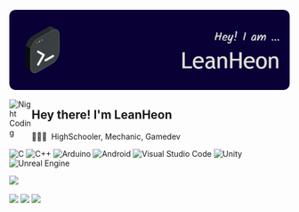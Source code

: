 ![leanheon Banner](https://github.com/leanheon/leanheon/blob/main/github-header-image.png?raw=true)

<img alt="Night Coding" src="./assets/Hand%20Wave.gif" width='40' align="left"/><h2>Hey there! I'm LeanHeon</h2>

<!-- ## 👋 &nbsp;Hey there! I'm LeanHeon -->

🧑🏻‍💻 &nbsp;HighSchooler, Mechanic, Gamedev


![C](https://img.shields.io/badge/C-%2300599C.svg?style=for-the-badge&logo=c&logoColor=white)
![C++](https://img.shields.io/badge/C++-%2300599C.svg?style=for-the-badge&logo=c%2B%2B&logoColor=white)
![Arduino](https://img.shields.io/badge/-Arduino-00979D?style=for-the-badge&logo=Arduino&logoColor=white)
![Android](https://img.shields.io/badge/App%20Inventor-3DDC84?style=for-the-badge&logo=android&logoColor=white)
![Visual Studio Code](https://img.shields.io/badge/Visual%20Studio%20Code-0078d7.svg?style=for-the-badge&logo=visual-studio-code&logoColor=white)
![Unity](https://img.shields.io/badge/Unity-%23000000.svg?style=for-the-badge&logo=unity&logoColor=white)
![Unreal Engine](https://img.shields.io/badge/Unreal%20Engine-%23313131.svg?style=for-the-badge&logo=unrealengine&logoColor=white)

<a href="https://github.com/leanheon">
  <img height="180em" src="https://github-readme-stats-eight-theta.vercel.app/api?username=leanheon&show_icons=true&theme=algolia&include_all_commits=true&count_private=true"/>
</a>
</p>

<a href="https://https://romela.imweb.me/"><img src="https://img.shields.io/badge/Romela-4285F4?style=for-the-badge&logo=GoogleChrome&logoColor=white"/></a>
<a href="mailto:epogood58@naver.com"><img src="https://img.shields.io/badge/Mail-D14836?style=for-the-badge&logo=gmail&logoColor=white"/></a>
<a href="https://instagram.com/leanheon"><img src="https://img.shields.io/badge/Instagram-%23E4405F.svg?style=for-the-badge&logo=Instagram&logoColor=white"/></a>
</p>
